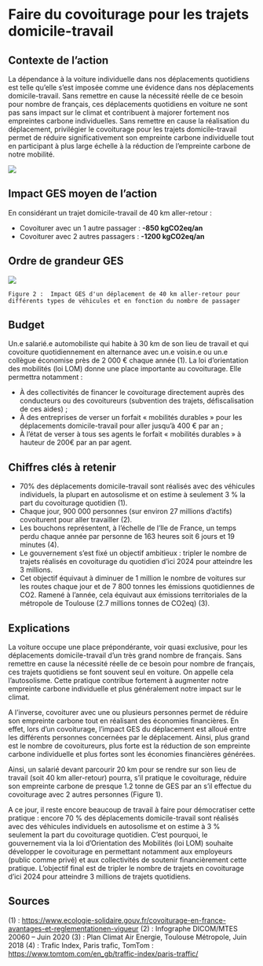 
# Faire du covoiturage pour les trajets domicile-travail

## Contexte de l’action
La dépendance à la voiture individuelle dans nos déplacements quotidiens est telle qu’elle s’est imposée comme une évidence dans nos déplacements domicile-travail. Sans remettre en cause la nécessité réelle de ce besoin pour nombre de français, ces déplacements quotidiens en voiture ne sont pas sans impact sur le climat et contribuent à majorer fortement nos empreintes carbone individuelles. Sans remettre en cause la réalisation du déplacement, privilégier le covoiturage pour les trajets domicile-travail permet de réduire significativement son empreinte carbone individuelle tout en participant à plus large échelle à la réduction de l’empreinte carbone de notre mobilité.  

![](https://github.com/datagir/nosgestesclimat/blob/actions_images_elaborees2/public/images/Chiffres-clefs_covoitDT.png)

## Impact GES moyen de l’action

En considérant un trajet domicile-travail de 40 km aller-retour :
- Covoiturer avec un 1 autre passager : **-850 kgCO2eq/an**
- Covoiturer avec 2 autres passagers : **-1200 kgCO2eq/an**

## Ordre de grandeur GES

![](https://www.associationbilancarbone.fr/wp-content/uploads/2020/12/covoiturage-d-t-fig2.jpg)

```Figure 2 :  Impact GES d'un déplacement de 40 km aller-retour pour différents types de véhicules et en fonction du nombre de passager```

## Budget
Un.e salarié.e  automobiliste qui habite à 30 km de son lieu de travail et qui covoiture quotidiennement en alternance avec un.e voisin.e ou un.e collègue économise près de 2 000 € chaque année (1).
La loi d’orientation des mobilités (loi LOM) donne une place importante au covoiturage. Elle permettra notamment :
- À des collectivités de financer le covoiturage directement auprès des conducteurs ou des covoitureurs (subvention des trajets, défiscalisation de ces aides) ;
- À des entreprises de verser un forfait « mobilités durables » pour les déplacements domicile-travail pour aller jusqu’à 400 € par an ;
- À l’état de verser à tous ses agents le forfait « mobilités durables » à hauteur de 200€ par an par agent.

## Chiffres clés à retenir
- 70% des déplacements domicile-travail sont réalisés avec des véhicules individuels, la plupart en autosolisme et on estime à seulement 3 % la part du covoiturage quotidien (1).
- Chaque jour, 900 000 personnes (sur environ 27 millions d’actifs) covoiturent pour aller travailler (2).
- Les bouchons représentent, à l’échelle de l’Ile de France, un temps perdu chaque année par personne de 163 heures soit 6 jours et 19 minutes (4).
- Le gouvernement s’est fixé un objectif ambitieux : tripler le nombre de trajets réalisés en covoiturage du quotidien d’ici 2024 pour atteindre les 3 millions.
- Cet objectif équivaut à diminuer de 1 million le nombre de voitures sur les routes chaque jour et de 7 800 tonnes les émissions quotidiennes de CO2. Ramené à l’année, cela équivaut aux émissions territoriales de la métropole de Toulouse (2.7 millions tonnes de CO2eq) (3).

## Explications
La voiture occupe une place prépondérante, voir quasi exclusive, pour les déplacements domicile-travail d’un très grand nombre de français. Sans remettre en cause la nécessité réelle de ce besoin pour nombre de français, ces trajets quotidiens se font souvent seul en voiture. On appelle cela l’autosolisme. Cette pratique contribue fortement à augmenter notre empreinte carbone individuelle et plus généralement notre impact sur le climat. 

A l’inverse, covoiturer avec une ou plusieurs personnes permet de réduire son empreinte carbone tout en réalisant des économies financières. En effet, lors d’un covoiturage, l’impact GES du déplacement est alloué entre les différents personnes concernées par le déplacement. Ainsi, plus grand est le nombre de covoitureurs, plus forte est la réduction de son empreinte carbone individuelle et plus fortes sont les économies financières générées. 

Ainsi, un salarié devant parcourir 20 km pour se rendre sur son lieu de travail (soit 40 km aller-retour) pourra, s’il pratique le covoiturage, réduire son empreinte carbone de presque 1.2 tonne de GES par an s’il effectue du covoiturage avec 2 autres personnes (Figure 1).

A ce jour, il reste encore beaucoup de travail à faire pour démocratiser cette pratique : encore 70 % des déplacements domicile-travail sont réalisés avec des véhicules individuels en autosolisme et on estime à 3 % seulement la part du covoiturage quotidien. C’est pourquoi, le gouvernement via la loi d’Orientation des Mobilités (loi LOM) souhaite développer le covoiturage en permettant notamment aux employeurs (public comme privé) et aux collectivités de soutenir financièrement cette pratique. L’objectif final est de tripler le nombre de trajets en covoiturage d’ici 2024 pour atteindre 3 millions de trajets quotidiens.

## Sources
(1) : https://www.ecologie-solidaire.gouv.fr/covoiturage-en-france-avantages-et-reglementationen-vigueur 
(2) : Infographe DICOM/MTES 20060 – Juin 2020
(3) : Plan Climat Air Energie, Toulouse Métropole, Juin 2018
(4) : Trafic Index, Paris trafic, TomTom : https://www.tomtom.com/en_gb/traffic-index/paris-traffic/
